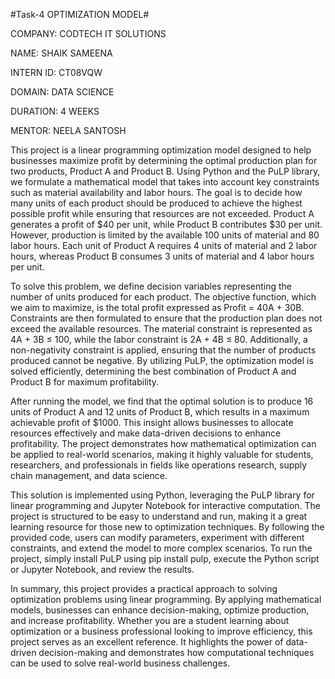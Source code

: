 #Task-4 OPTIMIZATION MODEL#

COMPANY: CODTECH IT SOLUTIONS

NAME: SHAIK SAMEENA

INTERN ID: CT08VQW

DOMAIN: DATA SCIENCE

DURATION: 4 WEEKS

MENTOR: NEELA SANTOSH

This project is a linear programming optimization model designed to help businesses maximize profit by determining the optimal production plan for two products, Product A and Product B. Using Python and the PuLP library, we formulate a mathematical model that takes into account key constraints such as material availability and labor hours. The goal is to decide how many units of each product should be produced to achieve the highest possible profit while ensuring that resources are not exceeded. Product A generates a profit of $40 per unit, while Product B contributes $30 per unit. However, production is limited by the available 100 units of material and 80 labor hours. Each unit of Product A requires 4 units of material and 2 labor hours, whereas Product B consumes 3 units of material and 4 labor hours per unit.

To solve this problem, we define decision variables representing the number of units produced for each product. The objective function, which we aim to maximize, is the total profit expressed as Profit = 40A + 30B. Constraints are then formulated to ensure that the production plan does not exceed the available resources. The material constraint is represented as 4A + 3B ≤ 100, while the labor constraint is 2A + 4B ≤ 80. Additionally, a non-negativity constraint is applied, ensuring that the number of products produced cannot be negative. By utilizing PuLP, the optimization model is solved efficiently, determining the best combination of Product A and Product B for maximum profitability.

After running the model, we find that the optimal solution is to produce 16 units of Product A and 12 units of Product B, which results in a maximum achievable profit of $1000. This insight allows businesses to allocate resources effectively and make data-driven decisions to enhance profitability. The project demonstrates how mathematical optimization can be applied to real-world scenarios, making it highly valuable for students, researchers, and professionals in fields like operations research, supply chain management, and data science.

This solution is implemented using Python, leveraging the PuLP library for linear programming and Jupyter Notebook for interactive computation. The project is structured to be easy to understand and run, making it a great learning resource for those new to optimization techniques. By following the provided code, users can modify parameters, experiment with different constraints, and extend the model to more complex scenarios. To run the project, simply install PuLP using pip install pulp, execute the Python script or Jupyter Notebook, and review the results.

In summary, this project provides a practical approach to solving optimization problems using linear programming. By applying mathematical models, businesses can enhance decision-making, optimize production, and increase profitability. Whether you are a student learning about optimization or a business professional looking to improve efficiency, this project serves as an excellent reference. It highlights the power of data-driven decision-making and demonstrates how computational techniques can be used to solve real-world business challenges.
